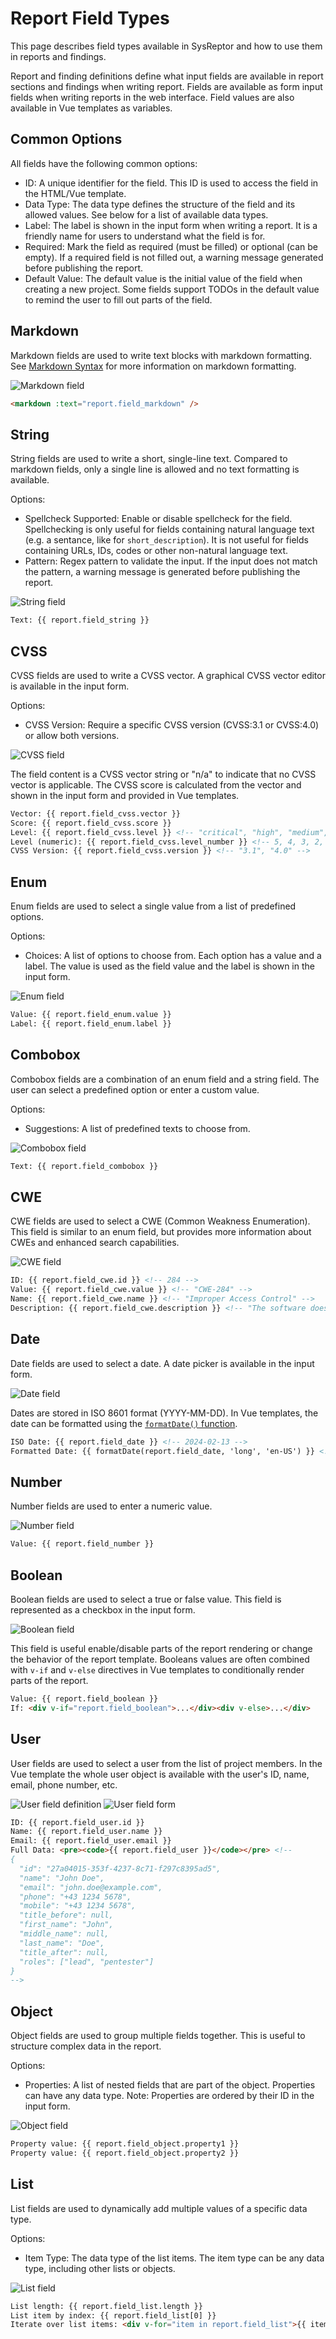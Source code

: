 # Report Field Types

This page describes field types available in SysReptor and how to use them in reports and findings. 

Report and finding definitions define what input fields are available in report sections and findings when writing report. 
Fields are available as form input fields when writing reports in the web interface.
Field values are also available in Vue templates as variables.


## Common Options
All fields have the following common options:

* ID: A unique identifier for the field. This ID is used to access the field in the HTML/Vue template.
* Data Type: The data type defines the structure of the field and its allowed values. See below for a list of available data types.
* Label: The label is shown in the input form when writing a report. It is a friendly name for users to understand what the field is for.
* Required: Mark the field as required (must be filled) or optional (can be empty). If a required field is not filled out, a warning message generated before publishing the report.
* Default Value: The default value is the initial value of the field when creating a new project. Some fields support TODOs in the default value to remind the user to fill out parts of the field.


## Markdown
Markdown fields are used to write text blocks with markdown formatting.
See [Markdown Syntax](/reporting/markdown-features.md) for more information on markdown formatting.

![Markdown field](/images/fields_markdown.png)

```html title="Usage in Vue templates"
<markdown :text="report.field_markdown" />
```

## String
String fields are used to write a short, single-line text.
Compared to markdown fields, only a single line is allowed and no text formatting is available.

Options:

* Spellcheck Supported: Enable or disable spellcheck for the field. Spellchecking is only useful for fields containing natural language text (e.g. a sentance, like for `short_description`). It is not useful for fields containing URLs, IDs, codes or other non-natural language text.
* Pattern: Regex pattern to validate the input. If the input does not match the pattern, a warning message is generated before publishing the report.

![String field](/images/fields_string.png)

```html title="Usage in Vue templates"
Text: {{ report.field_string }}
```


## CVSS
CVSS fields are used to write a CVSS vector. A graphical CVSS vector editor is available in the input form.

Options:

* CVSS Version: Require a specific CVSS version (CVSS:3.1 or CVSS:4.0) or allow both versions.

![CVSS field](/images/fields_cvss.png)


The field content is a CVSS vector string or "n/a" to indicate that no CVSS vector is applicable.
The CVSS score is calculated from the vector and shown in the input form and provided in Vue templates.

```html title="Usage in Vue templates"
Vector: {{ report.field_cvss.vector }}
Score: {{ report.field_cvss.score }}
Level: {{ report.field_cvss.level }} <!-- "critical", "high", "medium", "low", "info" -->
Level (numeric): {{ report.field_cvss.level_number }} <!-- 5, 4, 3, 2, 1 -->
CVSS Version: {{ report.field_cvss.version }} <!-- "3.1", "4.0" -->
```


## Enum
Enum fields are used to select a single value from a list of predefined options.

Options:

* Choices: A list of options to choose from. Each option has a value and a label. The value is used as the field value and the label is shown in the input form.

![Enum field](/images/fields_enum.png)

```html title="Usage in Vue templates"
Value: {{ report.field_enum.value }}
Label: {{ report.field_enum.label }}
```


## Combobox
Combobox fields are a combination of an enum field and a string field. The user can select a predefined option or enter a custom value.

Options:

* Suggestions: A list of predefined texts to choose from.

![Combobox field](/images/fields_combobox.png)

```html title="Usage in Vue templates"
Text: {{ report.field_combobox }}
```


## CWE
CWE fields are used to select a CWE (Common Weakness Enumeration).
This field is similar to an enum field, but provides more information about CWEs and enhanced search capabilities.

![CWE field](/images/fields_cwe.png)

```html title="Usage in Vue templates"
ID: {{ report.field_cwe.id }} <!-- 284 -->
Value: {{ report.field_cwe.value }} <!-- "CWE-284" -->
Name: {{ report.field_cwe.name }} <!-- "Improper Access Control" -->
Description: {{ report.field_cwe.description }} <!-- "The software does not restrict or incorrectly restricts access to a resource from an unauthorized actor." -->
```

## Date
Date fields are used to select a date. A date picker is available in the input form.

![Date field](/images/fields_date.png)

Dates are stored in ISO 8601 format (YYYY-MM-DD). In Vue templates, the date can be formatted using the [`formatDate()` function](/designer/formatting-utils/#date-formatting).

```html title="Usage in Vue templates"
ISO Date: {{ report.field_date }} <!-- 2024-02-13 -->
Formatted Date: {{ formatDate(report.field_date, 'long', 'en-US') }} <!-- February 13, 2024 -->
```


## Number
Number fields are used to enter a numeric value.

![Number field](/images/fields_number.png)

```html title="Usage in Vue templates"
Value: {{ report.field_number }}
```


## Boolean
Boolean fields are used to select a true or false value. This field is represented as a checkbox in the input form.

![Boolean field](/images/fields_boolean.png)

This field is useful enable/disable parts of the report rendering or change the behavior of the report template.
Booleans values are often combined with `v-if` and `v-else` directives in Vue templates to conditionally render parts of the report.

```html title="Usage in Vue templates"
Value: {{ report.field_boolean }}
If: <div v-if="report.field_boolean">...</div><div v-else>...</div>
```


## User
User fields are used to select a user from the list of project members.
In the Vue template the whole user object is available with the user's ID, name, email, phone number, etc.

![User field definition](/images/fields_user.png)
![User field form](/images/fields_user2.png)

```html title="Usage in Vue templates"
ID: {{ report.field_user.id }}
Name: {{ report.field_user.name }}
Email: {{ report.field_user.email }}
Full Data: <pre><code>{{ report.field_user }}</code></pre> <!-- 
{
  "id": "27a04015-353f-4237-8c71-f297c8395ad5",
  "name": "John Doe",
  "email": "john.doe@example.com",
  "phone": "+43 1234 5678",
  "mobile": "+43 1234 5678",
  "title_before": null,
  "first_name": "John",
  "middle_name": null,
  "last_name": "Doe",
  "title_after": null,
  "roles": ["lead", "pentester"]
}
-->
```


## Object
Object fields are used to group multiple fields together. This is useful to structure complex data in the report.

Options:

* Properties: A list of nested fields that are part of the object. Properties can have any data type. Note: Properties are ordered by their ID in the input form.

![Object field](/images/fields_object.png)

```html title="Usage in Vue templates"
Property value: {{ report.field_object.property1 }}
Property value: {{ report.field_object.property2 }}
```


## List
List fields are used to dynamically add multiple values of a specific data type.

Options:

* Item Type: The data type of the list items. The item type can be any data type, including other lists or objects.

![List field](/images/fields_list.png)

```html title="Usage in Vue templates"
List length: {{ report.field_list.length }}
List item by index: {{ report.field_list[0] }}
Iterate over list items: <div v-for="item in report.field_list">{{ item }}</div>
```

